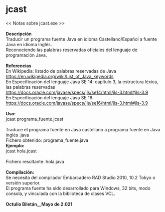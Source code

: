 # jcast
<< Notas sobre jcast.exe >><br>
<br>
<b>Descripción</b><br>
Traducir un programa fuente Java en idioma Castellano/Español a fuente Java en idioma Inglés.<br>
Reconociendo las palabras reservadas oficiales del lenguaje de programación Java.<br>
<br>
<b>Referencias</b><br>
En Wikipedia: listado de palabras reservadas de Java<br>
              https://en.wikipedia.org/wiki/List_of_Java_keywords<br>
En Especificación del lenguaje Java SE 14: capítulo 3, la estructura léxica, las palabras reservadas<br>
              https://docs.oracle.com/javase/specs/jls/se14/html/jls-3.html#jls-3.9<br>
En Especificación del lenguaje Java SE 16:<br>
              https://docs.oracle.com/javase/specs/jls/se16/html/jls-3.html#jls-3.9<br>
<br>
<b>Uso:</b><br>
        jcast programa_fuente.jcast<br>
<br>
Traduce el programa fuente en Java castellano a programa fuente en Java inglés .java<br>
Fichero obtenido: programa_fuente.java<br>
<b>Ejemplo:</b><br>
        jcast hola.jcast<br>
<br>
Fichero resultante: hola.java<br>
<br>
<b>Compilación:</b><br>
Se necesita del compilador Embarcadero RAD Studio 2010, 10.2 Tokyo o versión superior.<br>
El programa fuente ha sido desarrollado para Windows, 32 bits, modo consola, y vinculada con la biblioteca de clases VCL.<br>
<br>
__Octulio Biletán__Mayo de 2.021__<br>

